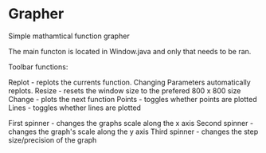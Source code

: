# Grapher
Simple mathamtical function grapher

The main functon is located in Window.java and only that needs to be ran.

Toolbar functions:

Replot          - replots the currents function. Changing Parameters automatically replots.
Resize          - resets the window size to the prefered 800 x 800 size
Change          - plots the next function
Points          - toggles whether points are plotted
Lines           - toggles whether lines are plotted

First spinner   - changes the graphs scale along the x axis
Second spinner  - changes the graph's scale along the y axis
Third spinner   - changes the step size/precision of the graph
